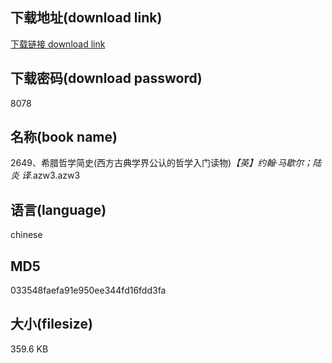 ## 下载地址(download link)
[下载链接 download link](https://voluble-croquembouche-d321dc.netlify.app/?s=2649%E3%80%81%E5%B8%8C%E8%85%8A%E5%93%B2%E5%AD%A6%E7%AE%80%E5%8F%B2%28%E8%A5%BF%E6%96%B9%E5%8F%A4%E5%85%B8%E5%AD%A6%E7%95%8C%E5%85%AC%E8%AE%A4%E7%9A%84%E5%93%B2%E5%AD%A6%E5%85%A5%E9%97%A8%E8%AF%BB%E7%89%A9%29_%E3%80%90%E8%8B%B1%E3%80%91%E7%BA%A6%E7%BF%B0%C2%B7%E9%A9%AC%E6%AD%87%E5%B0%94%EF%BC%9B%E9%99%86%E7%82%8E+%E8%AF%91_.azw3)

## 下载密码(download password)
8078

## 名称(book name)
2649、希腊哲学简史(西方古典学界公认的哲学入门读物)_【英】约翰·马歇尔；陆炎 译_.azw3.azw3

## 语言(language)
chinese

## MD5
033548faefa91e950ee344fd16fdd3fa

## 大小(filesize)
359.6 KB
